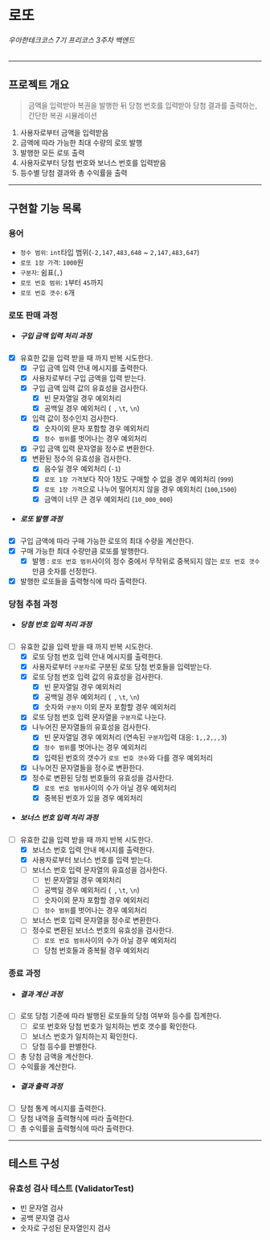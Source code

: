 # 로또

###### 우아한테크코스 7기 프리코스 3주차 백엔드

---------------------------

## 프로젝트 개요

> 금액을 입력받아 복권을 발행한 뒤 당첨 번호를 입력받아 당첨 결과를 출력하는, 간단한 복권 시뮬레이션

1. 사용자로부터 금액을 입력받음
2. 금액에 따라 가능한 최대 수량의 로또 발행
3. 발행한 모든 로또 출력
4. 사용자로부터 당첨 번호와 보너스 번호를 입력받음
5. 등수별 당첨 결과와 총 수익률을 출력

---------------------------

## 구현할 기능 목록

### 용어

- `정수 범위`: `int`타입 범위(`-2,147,483,648` ~ `2,147,483,647`)
- `로또 1장 가격`: `1000`원
- `구분자`: 쉼표(`,`)
- `로또 번호 범위`: `1`부터 `45`까지
- `로또 번호 갯수`: `6`개

### 로또 판매 과정

- ##### 구입 금액 입력 처리 과정
- [x] 유효한 값을 입력 받을 때 까지 반복 시도한다.
  - [x] 구입 금액 입력 안내 메시지를 출력한다.
  - [x] 사용자로부터 구입 금액을 입력 받는다.
  - [x] 구입 금액 입력 값의 유효성을 검사한다.
      - [x] 빈 문자열일 경우 예외처리
      - [x] 공백일 경우 예외처리 (` `, `\t`, `\n`)
  - [x] 입력 값이 정수인지 검사한다.
      - [x] 숫자이외 문자 포함할 경우 예외처리
      - [x] `정수 범위`를 벗어나는 경우 예외처리
  - [x] 구입 금액 입력 문자열을 정수로 변환한다.
  - [x] 변환된 정수의 유효성을 검사한다.
      - [x] 음수일 경우 예외처리 (`-1`)
      - [x] `로또 1장 가격`보다 작아 1장도 구매할 수 없을 경우 예외처리 (`999`)
      - [x] `로또 1장 가격`으로 나누어 떨어지지 않을 경우 예외처리 (`100`,`1500`)
      - [x] 금액이 너무 큰 경우 예외처리 (`10_000_000`)
- ##### 로또 발행 과정
- [x] 구입 금액에 따라 구매 가능한 로또의 최대 수량을 계산한다.
- [x] 구매 가능한 최대 수량만큼 로또를 발행한다.
    - [x] 발행 : `로또 번호 범위`사이의 정수 중에서 무작위로 중복되지 않는 `로또 번호 갯수`만큼 숫자를 선정한다.
- [x] 발행한 로또들을 출력형식에 따라 출력한다.

### 당첨 추첨 과정

- ##### 당첨 번호 입력 처리 과정
- [ ] 유효한 값을 입력 받을 때 까지 반복 시도한다.
  - [x] 로또 당첨 번호 입력 안내 메시지를 출력한다.
  - [x] 사용자로부터 `구분자`로 구분된 로또 당첨 번호들을 입력받는다.
  - [x] 로또 당첨 번호 입력 값의 유효성을 검사한다.
      - [x] 빈 문자열일 경우 예외처리
      - [x] 공백일 경우 예외처리 (` `, `\t`, `\n`)
      - [x] 숫자와 `구분자` 이외 문자 포함할 경우 예외처리
  - [x] 로또 당첨 번호 입력 문자열을 `구분자`로 나눈다.
  - [x] 나누어진 문자열들의 유효성을 검사한다.
      - [x] 빈 문자열일 경우 예외처리 (연속된 `구분자`입력 대응: `1,,2,,,3`)
      - [x] `정수 범위`를 벗어나는 경우 예외처리
      - [x] 입력된 번호의 갯수가 `로또 번호 갯수`와 다를 경우 예외처리
  - [x] 나누어진 문자열들을 정수로 변환한다.
  - [x] 정수로 변환된 당첨 번호들의 유효성을 검사한다.
      - [x] `로또 번호 범위`사이의 수가 아닐 경우 예외처리
      - [x] 중복된 번호가 있을 경우 예외처리
- ##### 보너스 번호 입력 처리 과정
- [ ] 유효한 값을 입력 받을 때 까지 반복 시도한다.
  - [x] 보너스 번호 입력 안내 메시지를 출력한다.
  - [x] 사용자로부터 보너스 번호를 입력 받는다.
  - [ ] 보너스 번호 입력 문자열의 유효성을 검사한다.
      - [ ] 빈 문자열일 경우 예외처리
      - [ ] 공백일 경우 예외처리 (` `, `\t`, `\n`)
      - [ ] 숫자이외 문자 포함할 경우 예외처리
      - [ ] `정수 범위`를 벗어나는 경우 예외처리
  - [ ] 보너스 번호 입력 문자열을 정수로 변환한다.
  - [ ] 정수로 변환된 보너스 번호의 유효성을 검사한다.
      - [ ] `로또 번호 범위`사이의 수가 아닐 경우 예외처리
      - [ ] 당첨 번호들과 중복될 경우 예외처리

### 종료 과정

- ##### 결과 계산 과정
- [ ] 로또 당첨 기준에 따라 발행된 로또들의 당첨 여부와 등수를 집계한다.
    - [ ] 로또 번호와 당첨 번호가 일치하는 번호 갯수를 확인한다.
    - [ ] 보너스 번호가 일치하는지 확인한다.
    - [ ] 당첨 등수를 판별한다.
- [ ] 총 당첨 금액을 계산한다.
- [ ] 수익률을 계산한다.
- ##### 결과 출력 과정
- [ ] 당첨 통계 메시지를 출력한다.
- [ ] 당첨 내역을 출력형식에 따라 출력한다.
- [ ] 총 수익률을 출력형식에 따라 출력한다.

---

## 테스트 구성

### 유효성 검사 테스트 (ValidatorTest)

- 빈 문자열 검사
- 공백 문자열 검사
- 숫자로 구성된 문자열인지 검사
